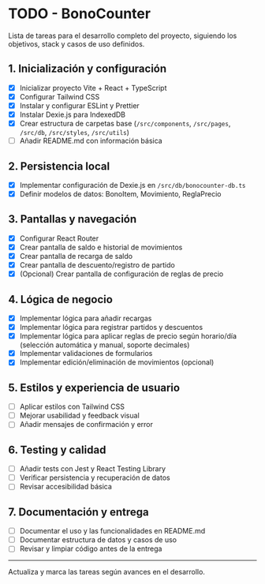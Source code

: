 # TODO - BonoCounter

Lista de tareas para el desarrollo completo del proyecto, siguiendo los objetivos, stack y casos de uso definidos.

## 1. Inicialización y configuración

- [x] Inicializar proyecto Vite + React + TypeScript
- [x] Configurar Tailwind CSS
- [x] Instalar y configurar ESLint y Prettier
- [x] Instalar Dexie.js para IndexedDB
- [x] Crear estructura de carpetas base (`/src/components`, `/src/pages`, `/src/db`, `/src/styles`, `/src/utils`)
- [ ] Añadir README.md con información básica

## 2. Persistencia local

- [x] Implementar configuración de Dexie.js en `/src/db/bonocounter-db.ts`
- [x] Definir modelos de datos: BonoItem, Movimiento, ReglaPrecio

## 3. Pantallas y navegación

- [x] Configurar React Router
- [x] Crear pantalla de saldo e historial de movimientos
- [x] Crear pantalla de recarga de saldo
- [x] Crear pantalla de descuento/registro de partido
- [x] (Opcional) Crear pantalla de configuración de reglas de precio

## 4. Lógica de negocio

- [x] Implementar lógica para añadir recargas
- [x] Implementar lógica para registrar partidos y descuentos
- [x] Implementar lógica para aplicar reglas de precio según horario/día (selección automática y manual, soporte decimales)
- [x] Implementar validaciones de formularios
- [x] Implementar edición/eliminación de movimientos (opcional)

## 5. Estilos y experiencia de usuario

- [ ] Aplicar estilos con Tailwind CSS
- [ ] Mejorar usabilidad y feedback visual
- [ ] Añadir mensajes de confirmación y error

## 6. Testing y calidad

- [ ] Añadir tests con Jest y React Testing Library
- [ ] Verificar persistencia y recuperación de datos
- [ ] Revisar accesibilidad básica

## 7. Documentación y entrega

- [ ] Documentar el uso y las funcionalidades en README.md
- [ ] Documentar estructura de datos y casos de uso
- [ ] Revisar y limpiar código antes de la entrega

---

Actualiza y marca las tareas según avances en el desarrollo.
